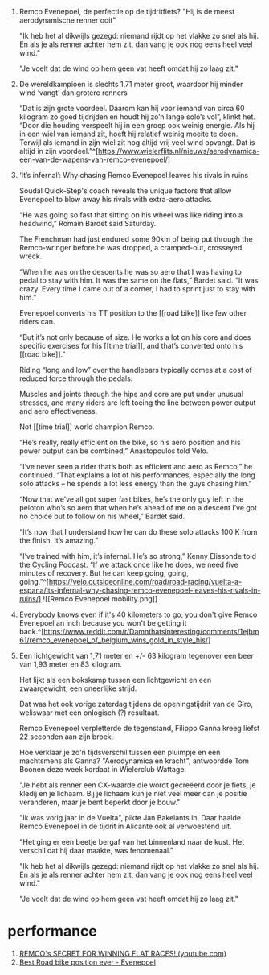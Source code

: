 1. Remco Evenepoel, de perfectie op de tijdritfiets? "Hij is de meest aerodynamische renner ooit"
   
   "Ik heb het al dikwijls gezegd: niemand rijdt op het vlakke zo snel als hij. En als je als renner achter hem zit, dan vang je ook nog eens heel veel wind."
   
   "Je voelt dat de wind op hem geen vat heeft omdat hij zo laag zit." 
2. De wereldkampioen is slechts 1,71 meter groot, waardoor hij minder wind ‘vangt’ dan grotere renners
   
   “Dat is zijn grote voordeel. Daarom kan hij voor iemand van circa 60 kilogram zo goed tijdrijden en houdt hij zo’n lange solo’s vol”, klinkt het. “Door die houding verspeelt hij in een groep ook weinig energie. Als hij in een wiel van iemand zit, hoeft hij relatief weinig moeite te doen. Terwijl als iemand in zijn wiel zit nog altijd vrij veel wind opvangt. Dat is altijd in zijn voordeel.”^[https://www.wielerflits.nl/nieuws/aerodynamica-een-van-de-wapens-van-remco-evenepoel/]
3. ‘It’s infernal’: Why chasing Remco Evenepoel leaves his rivals in ruins
   
   Soudal Quick-Step's coach reveals the unique factors that allow Evenepoel to blow away his rivals with extra-aero attacks.
   
   “He was going so fast that sitting on his wheel was like riding into a headwind,” Romain Bardet said Saturday.
   
   The Frenchman had just endured some 90km of being put through the Remco-wringer before he was dropped, a cramped-out, crosseyed wreck.
   
   “When he was on the descents he was so aero that I was having to pedal to stay with him. It was the same on the flats,” Bardet said. “It was crazy. Every time I came out of a corner, I had to sprint just to stay with him.”
   
   Evenepoel converts his TT position to the [[road bike]] like few other riders can.
   
   “But it’s not only because of size. He works a lot on his core and does specific exercises for his [[time trial]], and that’s converted onto his [[road bike]].”
   
   Riding “long and low” over the handlebars typically comes at a cost of reduced force through the pedals.
   
   Muscles and joints through the hips and core are put under unusual stresses, and many riders are left toeing the line between power output and aero effectiveness.
   
   Not [[time trial]] world champion Remco.
   
   “He’s really, really efficient on the bike, so his aero position and his power output can be combined,” Anastopoulos told Velo.
   
   “I’ve never seen a rider that’s both as efficient and aero as Remco,” he continued. “That explains a lot of his performances, especially the long solo attacks – he spends a lot less energy than the guys chasing him.”
   
   “Now that we’ve all got super fast bikes, he’s the only guy left in the peloton who’s so aero that when he’s ahead of me on a descent I’ve got no choice but to follow on his wheel,” Bardet said.
   
   “It’s now that I understand how he can do these solo attacks 100 K from the finish. It’s amazing.”
   
   “I’ve trained with him, it’s infernal. He’s so strong,” Kenny Elissonde told the Cycling Podcast. “If we attack once like he does, we need five minutes of recovery. But he can keep going, going, going.”^[https://velo.outsideonline.com/road/road-racing/vuelta-a-espana/its-infernal-why-chasing-remco-evenepoel-leaves-his-rivals-in-ruins/]
   ![[Remco Evenepoel mobility.png]]
1. Everybody knows even if it's 40 kilometers to go, you don't give Remco Evenepoel an inch because you won't be getting it back.^[https://www.reddit.com/r/Damnthatsinteresting/comments/1ejbm61/remco_evenepoel_of_belgium_wins_gold_in_style_his/]
2. Een lichtgewicht van 1,71 meter en +/- 63 kilogram tegenover een beer van 1,93 meter en 83 kilogram.
   
   Het lijkt als een bokskamp tussen een lichtgewicht en een zwaargewicht, een oneerlijke strijd.
   
   Dat was het ook vorige zaterdag tijdens de openingstijdrit van de Giro, weliswaar met een onlogisch (?) resultaat.
   
   Remco Evenepoel verpletterde de tegenstand, Filippo Ganna kreeg liefst 22 seconden aan zijn broek.
   
   Hoe verklaar je zo'n tijdsverschil tussen een pluimpje en een machtsmens als Ganna? "Aerodynamica en kracht", antwoordde Tom Boonen deze week kordaat in Wielerclub Wattage.
   
   "Je hebt als renner een CX-waarde die wordt gecreëerd door je fiets, je kledij en je lichaam. Bij je lichaam kun je niet veel meer dan je positie veranderen, maar je bent beperkt door je bouw."
   
   "Ik was vorig jaar in de Vuelta", pikte Jan Bakelants in. Daar haalde Remco Evenepoel in de tijdrit in Alicante ook al verwoestend uit.
   
   "Het ging er een beetje bergaf van het binnenland naar de kust. Het verschil dat hij daar maakte, was fenomenaal."
   
   "Ik heb het al dikwijls gezegd: niemand rijdt op het vlakke zo snel als hij. En als je als renner achter hem zit, dan vang je ook nog eens heel veel wind."
   
   "Je voelt dat de wind op hem geen vat heeft omdat hij zo laag zit."

# performance
1. [REMCO's SECRET FOR WINNING FLAT RACES! (youtube.com)](https://www.youtube.com/watch?app=desktop&v=vzEg4_V2CsA)
2. [Best Road bike position ever - Evenepoel](https://www.youtube.com/watch?v=lsJbxAaR8Yg)